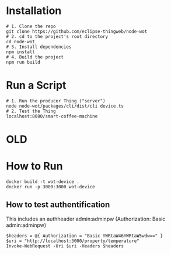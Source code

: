 # Installation
```
# 1. Clone the repo
git clone https://github.com/eclipse-thingweb/node-wot
# 2. cd to the project's root directory
cd node-wot
# 3. Install dependencies 
npm install
# 4. Build the project
npm run build
```
# Run a Script
```
# 1. Run the producer Thing ("server")
node node-wot/packages/cli/dist/cli device.ts 
# 2. Test the Thing
localhost:8080/smart-coffee-machine
```


# OLD
# How to Run

```
docker build -t wot-device . 
docker run -p 3000:3000 wot-device 
```

## How to test authentification

This includes an authheader admin:adminpw
(Authorization: Basic admin:adminpw)

```
$headers = @{ Authorization = "Basic YWRtaW46YWRtaW5wdw==" }
$uri = "http://localhost:3000/property/temperature"
Invoke-WebRequest -Uri $uri -Headers $headers
```